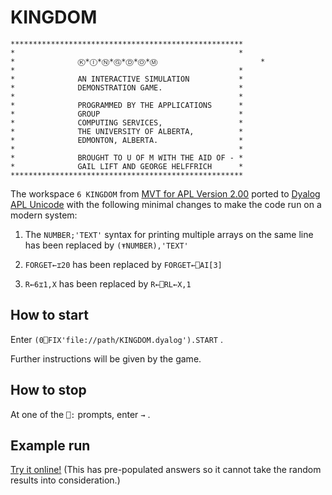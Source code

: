 # KINGDOM

```
****************************************************
*                                                  *
*              Ⓚ*Ⓘ*Ⓝ*Ⓖ*Ⓓ*Ⓞ*Ⓜ                       *
*                                                  *
*              AN INTERACTIVE SIMULATION           *
*              DEMONSTRATION GAME.                 *
*                                                  *
*              PROGRAMMED BY THE APPLICATIONS      *
*              GROUP                               *
*              COMPUTING SERVICES,                 *
*              THE UNIVERSITY OF ALBERTA,          *
*              EDMONTON, ALBERTA.                  *
*                                                  *
*              BROUGHT TO U OF M WITH THE AID OF - *
*              GAIL LIFT AND GEORGE HELFFRICH      *
****************************************************
```
The workspace `6 KINGDOM` from [MVT for APL Version 2.00](http://wotho.ethz.ch/mvt4apl-2.00/) ported to [Dyalog APL Unicode](https://dyalog.com) with the following minimal changes to make the code run on a modern system:

1. The `NUMBER;'TEXT'` syntax for printing multiple arrays on the same line has been replaced by `(⍕NUMBER),'TEXT'`

2. `FORGET←⌶20` has been replaced by `FORGET←⎕AI[3]`

3. `R←6⌶1,X` has been replaced by `R←⎕RL←X,1`

## How to start

Enter `(0⎕FIX'file://path/KINGDOM.dyalog').START` .

Further instructions will be given by the game.

## How to stop

At one of the `⎕:` prompts, enter `→` .

## Example run
[Try it online!](https://tio.run/##1VpLj9vIEb77V7RPoixKFqXRPDQeD1pSi@oxX8umpBEGc1ggQC4LJNcAOSTZYNde2EFgYzGnPA5rJLc9eBFngySH1T/RH3GqqslmU6I8Yy@wQGbsEdnsqq6ux1fVRX36y8/aP/vVp5/94ufv3jH42bz81@aLP3r37tHN0y/ZeB4uYGSs2OI0olFWjLUeOk7k9tY3UXPz4jvH6W6eP43aHt50m@6ieXW6efEmgokwgPMdGHO7cONdF@zLdT6BCROe8XyJxiqesxlfCNZwnc2Lr/2m22CjuZqJQLF4yvyUy4jxBZcBHwWC8YxlM6lYEssocxmPJsQl54YcglaKPPg4FcoinMYpSwIeZTLyO8X8RoAMxrHKFOt1zbqJSImeZTGMrRiQKhEEtJwhHfOIjQRLRZSJCbE/2GWAFyvB03JFwcez/BlKA6Sp@GQuUVgvpzf7dg0VikmUoUjHIuLpyiKrCl5ZDrW9@cPXu2YQl7C8LAzdMBpsPPiIn5KYffDPXuLNq9882Lz874PNq8/h89/w/3u4/j38/92HsvpRcoCZwdVEyseZBDdVMpwHPJNxdBfiiQjjSGWpJvB5KDo/kdhJGoMPhSE42GgFMQOhkySBHJMk6hZiP43nyceuPI7DZI5hBkGTLuRYKPfuxCjoPAJFp0pmK4wEHoxEmnH3DsRiAtrO4sgtiDo/lZOMQGH@LEPAmKPQIVvKbKbVLic40n6PtgGjWCCnGcGZL@LUFwzieTpNJYT89so/JkDLODe4ezFXGQAZWA1kxaiDoIOYg5Aj7TMV8iAAd5LRWCY8AKt0Kkx4iiCoEvAqWQAtUkzEWCrwtXbIn6AzAIyDOkr4jOdRllq8StFQa8AxngPUKWYEBeiH65RNJCymeIArV4DcBfzjCkBV6cRAGLqFvIiOxDLEbaOME8GWMwFrpjncuwT2CPqGFEGe6SVm8RJogROlDqAgGNfm1qBdyRJmuk5kMN9HFIFP3GUh7z4t5EpikPDUPAUfiyY6ni8ED@I57HPJ00A@ESwS0p@N4lQZ@uUsZiFfYY7KRJhgpoFVZbTgsGM5JSXkZs/imKGrGVq0Iek6XkYsjVeg7ETrFR4ArS3bJAYjRXFWbhmNpebTqRxL1FvIoyReavVOxFSA2mQGKp5CdJIl@KqkhYxmcpwExiVNRR@RlRlXZFQXTJdt58ilBEOSPGhaUSo3wagsbdapDxBI@/PRhRhDdUCc5moOno2pN0RjBqgYF5F2AV40sSxHVYpY5bHBVRxBDQLioF9NwRDoOqAyFgPOLeP0iZh0LF8LRThCdRk2lW1of0MOM54uhMoqHmO8Mo0n8zHoMgYR9u6R8ClEpZa1Vk45wYAtlKslmIhEWK49h5BnFoeinkEJzLOl4BhaYGqZVS0N6UhEtAiFRKQXKjbNxmmcsCkgoyKfg7JUpCV1EsfIkwdKBxIkWEXeDssBwzGCP7ImychrcVZJnscdkaToC8SEHB20QL6j3VzbsNwzBGA6tc215TBJKgBUhFKwZCCm2Zbb2t7gx7FVTcbRRGJqhl05IBVGLaoCNr6crShONFihdQ0V@k82SwFjZjLsNGuEInAIocDFlYM2ZBksYbK5LgNczTgmZ0QHM3SobQ1cUG1nMaADqAbrdoKwmJGgSEyeUY19mBGALXPnSLVvoahRiHiA5UgquUVF1S3AW7pXrTGFISKnJEzIIxDdlaCFK4hGSDJcWS6iKCG5LOLZPMXABZERj2kmyq4yvjI8DKF2c6V9GOejofLUk@c0hV6xR1hymJHwZRRJvU4K4ko/IrwZlkSDbjc/pYB@KLmUzzx4NuU6zME1Mn3IqKY3M9tDTjtnJp1vq05tiZwXWylpNILEgKWi5JkAK0c@qBQYYbLA7dbttAJTw4@uTgzh5tVvNy//QYXH90Vh1LaPZg9rTmR2XWRXVEBYezrrEJOHiDT7CG85n3X2rMhKxd9ePMIRBs/fr77cvPwnXXxOW/8SKy@8fZrvXB/tSFzaAhQ9aMQfWxHWWBMqoIhCIhK6ToCiDcvBwuHdMtYraTSNqbJAeJ/mU9RMByiW8MgCEHEhoVZhVoAVTLNVAtwafjzi4yeNRqfgMsUSOGMKi5MS7Iq6A10CvRPKGoVunpddOTNwTAlZqlE6LSKWyJEYqijEIJ0Y7A6Dldgoh5rOgWGM6GezLSVjHfolnAjm4ycuC1eAMukE8Fb44v4uiW6/dOvbIwCv3Dq/a@3sm2qe6ck/fHsCP4e7sxU8pMqLLU756ej08vTC9Hk2X7zsrW@6j9Y3DzcvvsOZjgMXIxTxMXV08M/m@VfdzqCFzR3nAh9hA8hruhFxvvKu8b7corq6OL1G2kbX6/UPBodHxyeN5pXTdTcv3pzA3Dccn0bIBFh99c2vF1fI9qLlXV9bPGDi5TUt/x/nEpfdPH/qRG1YsXcNl14T5IL71kMPLsaAzE3qUjVYG1bzWqOri@trN6qIBvsdtPvrm4tH2LEyazmOs3gEojz9m@N43QfU4noGYgHDp3/XQ8UA6OkN0tIOG@ubRr15tC/WZOWttlOnDtzKdAADt@LZnTtMne1y0C6385kaeDoaDC3kubWtpAA@TnX05lP1jZ7P5VX/entciSyQ0RPmtcAH9ej6bW@XdWrNvcyZpJpvGsDnpevVyJNB/VEYGGQrHcCBEDzrNh8qz8BSXCIYaJs6ZJFu3OTQg/2bc8uJnEbUOINI@bProX@t0OGuLZbVJhsQKC8PbOUNK@uJS0jxWNxpRIXCwazDDVC8d81ewZgPOXV29W1vuLLoJxhxHvP6FLqMCgcsNfCz@uvhv5zHCfFYtYpt@djCvVqd9gpbJvmAMW6QDxyYQM4HPEMjixFDlFqCbjck0cPPdId4hd1dcuEzq2VclEb5WIJjGGX5fQD3ldyHmlSPe6C4E751KgBnz6SaYr8PTA/VkS6IIIUFiOrLjsVDnYwLJfGh5jlAnqPbeM7guL6H0UgzAqTxiNf4Q3jBdCKXem@TPd0ErA/vUvCRZKJgPclZk1jCVIJzOGQiywl2F4XO2vt5AiWx4RR9J9NKpwQPnLomtqMjx0WHSj4oESLhczwMNO1gVKW/TocNzeRWQiAaohcOEMdHOskVwKadZHSWp1RbWHwQbJ69bo8w2g2CYAeCaupGg1oiTETYFiRH7NSK6nmkCx94jdY3PcKj3m3sqvhd5dcbYnT6beJmRWPQGlmya917PX435WPWqaq6b9bjw4b9GB6RQg9RoWmdQtPNs7@WKvX63EIVv7Ujd3tUAw/kllOzIjdKTNc3B8j14CN0aPZ0kOsQme0q7eCOSqPkW9XawKwAWqs8h2ektiNUWxLU6Q1GK4obXFYUVxW2tC1ONOpJgvWNR8R8R0EAC1Gj8T4FGfEHWuEo0Tf4ug0YHtYqXEZWH3A3CgzDw5JfklvwaFdAOFjbElLjLFV7WB7lRqQt71rx6HLHisUJesuOdf3aqlmPjKqPLoeNgs0eEpxOpvY8tLWf1NkaRiu2PhpVbL21p9InceawYPCNj6THtxumxtTllo5zPfrJrhKPd0OBisk0rya3NInN3armTswqEBA2aamtE1LWMeoqrFNVWNXUSRVObKlLo@M0ExMh6BJ3Y2DnQzCj2ECvm6uJuBUzXvxpzIMxvi7M@5krKYJJpyjGYF8nuC8apbhf36zw4vzI2iCMPHt9SALy7eE@DY/KJI/tQq7w1B3joYHWtA8HKLQhQI6kBhLgrLuXGR1sd5jh5CEVFkRPc/MSDe@tF/lmeW0UelxUt5nQVvXxGOfDKbTThXPA@WFTTysHbPcDInDv9VssRHrb6Vc3g1HnWhq4qpEF6HKTwfM6gxXVViKDqUi5X0zS91tFeR/lSdZvExSoV3XP1zCuPay3zaLYtwd@81ZPW98AAjr9tuZmd0htNMlZwIEhr3fptk7llT1lccYDqGGVEqpQQ0@jURc9UT@BC5jc0jztioeePgK9H9BuLssGS6Z7jPRSBCcxRxshKpuWzVxUPWGPqPE8S8CKkVhC0TGO04mR8nJIhxcHjiFNVx9gHBecTA/4buIG7gl@I6Vu3@blW2FUMZ2Kccagfq4rqq1DC1in14U/quWBWRxtFYo8vB2Q09JYs91vVukqJI/eR6APDtpFdr8YMxIiYqbTH@nzOJxrF9hetp3i/v1KmJ@UmtDbpXZX8R2Y4gsCqIPdvaMgw@r@u50B7KDI0b3OADcEH5hhS081ey@ng//f9PV0@Gg7en7N3k0pCBKb1jTHVmIcZPftoHoMGuy1zskN@3dSWPGmbUdndSoDpgRsIIEGQC0Cvi7lcyWqkbjEaeWLvLJrg3BE3X9MbDxPiejdMoPMuCwzCeoMd1NrL7s7g@4aJ/nXT4yoGsNDsotGRLtq7Z2d9@wxAmybKb6uCOKYfALj9YkMAri@39iyaNtBjGra@a003cGtRqAXfWO5kEFh0FudNao5RRa7PkDUannYUMC@kF075Q5Kch1a3QbYhMSunwNFIT1fv/WrSE0ppZ4OnTls6@frt6ERg@dHYk3FKy@tivP2DHyI1KFfvtMLfB5A6cVmgHCi4oPYeP1L2MLO4@sDWPPc6@KC@BcWGBT82wx/0VxVhU9EEitRLbNLrx4MG0xT1vpmKhI4JwudabSsVnkttZce25yLDcOVccKgyHaHl1UlEo7IlreHweUQ58l25flB@ZwXFu@jxWUdzGPaKAOEBWIhAjtJPzYp@sjqXCEkJ60QPbvTsxc/LtY@GubzMDV7bZOd12/7ZYZm0ZzehyHGFthAMF2aA1gSp6SFazptRLFus3UOd97m@VNdAJTVIWyW9ookHra97WLWGPWk2knEOpu@LcPUPAx5urpLw7JfhHROk/PudwEG9csPaqQ2GvnBFvzXL2vhasfV5lB5SQI/9CaLle/JUFH4Oov64Wykv0NVNLmL7nWOVvi@merMosSgLrL1tYsfvv3/@rUDq1tFgO8maJhHFBCABQ@Lx65zzLwm5o8riS9GPO/aeqVR2ODdO932ju6t7rUBOe517x3AX32Fb7H@Bw "APL (Dyalog Unicode) – Try It Online") (This has pre-populated answers so it cannot take the random results into consideration.)
